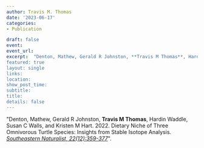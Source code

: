 ```yaml
---
author: Travis M. Thomas
date: '2023-06-17'
categories:
- Publication

draft: false
event: 
event_url: 
excerpt:  "Denton, Mathew, Gerald R Johnston, **Travis M Thomas**, Hardin Waddle, Susan C Walls, and Kristen M Hart. 2023. Dietary Niche of Three Omnivorous Turtle Species: Insights from Stable Isotope Analysis. *Southeastern Naturalist, 22(12):359-377*.
featured: true
layout: single
links:
location: 
show_post_time: 
subtitle:   
title:
details: false
---
```


"Denton, Mathew, Gerald R Johnston, **Travis M Thomas**, Hardin Waddle, Susan C Walls, and Kristen M Hart. 2022. Dietary Niche of Three Omnivorous Turtle Species: Insights from Stable Isotope Analysis. [*Southeastern Naturalist, 22(12):359-377*](https://www.eaglehill.us/SENAonline/articles/SENA-sp-12/30-Denton.shtml)".  
